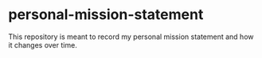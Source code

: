# personal-mission-statement
This repository is meant to record my personal mission statement and how it changes over time.
